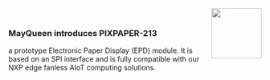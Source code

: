 <img src="https://www.mayqueentech.com/img/logo.png" width="100" align="right">
<br>

 ### MayQueen introduces PIXPAPER-213
a prototype Electronic Paper Display (EPD) module.
It is based on an SPI interface and is fully compatible with our NXP edge fanless AIoT computing solutions.
